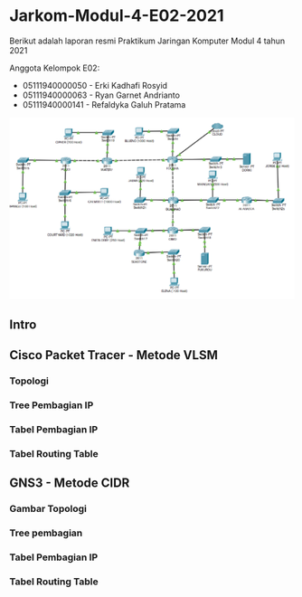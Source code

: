 # Jarkom-Modul-4-E02-2021

Berikut adalah laporan resmi Praktikum Jaringan Komputer Modul 4 tahun 2021

Anggota Kelompok E02:

- 05111940000050 - Erki Kadhafi Rosyid
- 05111940000063 - Ryan Garnet Andrianto
- 05111940000141 - Refaldyka Galuh Pratama

![image](./images/topologi_soal.png)

## Intro

## Cisco Packet Tracer - Metode VLSM
### Topologi
### Tree Pembagian IP
### Tabel Pembagian IP
### Tabel Routing Table

## GNS3 - Metode CIDR
### Gambar Topologi
### Tree pembagian
### Tabel Pembagian IP
### Tabel Routing Table